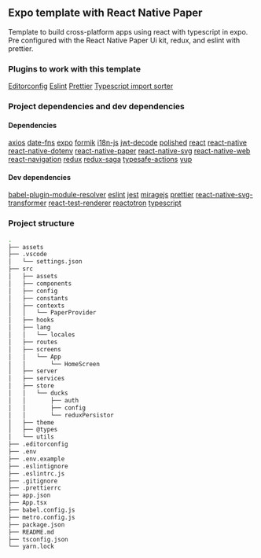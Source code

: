 ## Expo template with React Native Paper ##
Template to build cross-platform apps using react with typescript in expo. Pre configured with the React Native Paper Ui kit, redux, and eslint with prettier.

### Plugins to work with this template ###
[Editorconfig](https://marketplace.visualstudio.com/items?itemName=EditorConfig.EditorConfig)
[Eslint](https://marketplace.visualstudio.com/items?itemName=dbaeumer.vscode-eslint)
[Prettier](https://marketplace.visualstudio.com/items?itemName=esbenp.prettier-vscode)
[Typescript import sorter](https://marketplace.visualstudio.com/items?itemName=mike-co.import-sorter)

### Project dependencies and dev dependencies ###
#### Dependencies ####
[axios](https://github.com/axios/axios)
[date-fns](https://date-fns.org)
[expo](https://docs.expo.io)
[formik](https://formik.org)
[i18n-js](http://i18njs.com)
[jwt-decode](https://github.com/auth0/jwt-decode)
[polished](https://polished.js.org)
[react](https://reactjs.org/docs/getting-started.html)
[react-native](https://reactnative.dev/docs/getting-started)
[react-native-dotenv](https://github.com/zetachang/react-native-dotenv)
[react-native-paper](https://callstack.github.io/react-native-paper)
[react-native-svg](https://github.com/react-native-svg/react-native-svg)
[react-native-web](https://necolas.github.io/react-native-web/docs)
[react-navigation](https://reactnavigation.org/docs/getting-started)
[redux](https://redux.js.org)
[redux-saga](https://redux-saga.js.org/)
[typesafe-actions](https://github.com/piotrwitek/typesafe-actions)
[yup](https://github.com/jquense/yup)
#### Dev dependencies ####
[babel-plugin-module-resolver](https://github.com/tleunen/babel-plugin-module-resolver)
[eslint](https://eslint.org)
[jest](https://jestjs.io)
[miragejs](https://miragejs.com)
[prettier](https://prettier.io)
[react-native-svg-transformer](https://github.com/kristerkari/react-native-svg-transformer)
[react-test-renderer](https://reactjs.org/docs/test-renderer.html)
[reactotron](https://github.com/infinitered/reactotron)
[typescript](https://www.typescriptlang.org)

### Project structure ###
```bash
.
├── assets
├── .vscode
│   └── settings.json
├── src
│   ├── assets
│   ├── components
│   ├── config
│   ├── constants
│   ├── contexts
│   │   └── PaperProvider
│   ├── hooks
│   ├── lang
│   │   └── locales
│   ├── routes
│   ├── screens
│   │   └── App
│   │       └── HomeScreen
│   ├── server
│   ├── services
│   ├── store
│   │   └── ducks
│   │       ├── auth
│   │       ├── config
│   │       └── reduxPersistor
│   ├── theme
│   ├── @types
│   └── utils
├── .editorconfig
├── .env
├── .env.example
├── .eslintignore
├── .eslintrc.js
├── .gitignore
├── .prettierrc
├── app.json
├── App.tsx
├── babel.config.js
├── metro.config.js
├── package.json
├── README.md
├── tsconfig.json
└── yarn.lock
```
